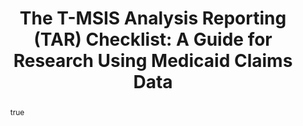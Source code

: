 ---
target: pr_33
order: 33
authors: <b>Schpero WL</b>, McConnell KJ, Bushnell B, Denham A, Dow PM, Kapadia SN, Lindner SR, Samples H, Shea L, Watson K, Gordon SH
title: "The T-MSIS Analysis Reporting (TAR) Checklist: A Guide for Research Using Medicaid Claims Data"
link: 
journal: JAMA Health Forum
meta: 
abstract: y
coverage:
---